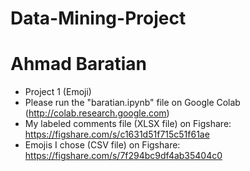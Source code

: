 # Data-Mining-Project
# Ahmad Baratian
- Project 1 (Emoji)
- Please run the "baratian.ipynb" file on Google Colab (http://colab.research.google.com)
- My labeled comments file (XLSX file) on Figshare: https://figshare.com/s/c1631d51f715c51f61ae
- Emojis I chose (CSV file) on Figshare: https://figshare.com/s/7f294bc9df4ab35404c0
